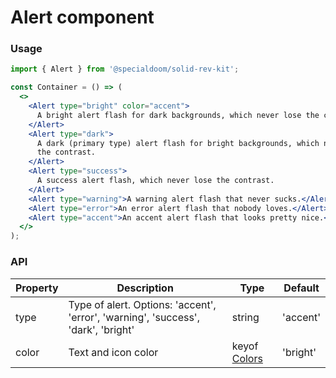 # Alert component

### Usage

```jsx
import { Alert } from '@specialdoom/solid-rev-kit';

const Container = () => (
  <>
    <Alert type="bright" color="accent">
      A bright alert flash for dark backgrounds, which never lose the contrast.
    </Alert>
    <Alert type="dark">
      A dark (primary type) alert flash for bright backgrounds, which never lose
      the contrast.
    </Alert>
    <Alert type="success">
      A success alert flash, which never lose the contrast.
    </Alert>
    <Alert type="warning">A warning alert flash that never sucks.</Alert>
    <Alert type="error">An error alert flash that nobody loves.</Alert>
    <Alert type="accent">An accent alert flash that looks pretty nice.</Alert>
  </>
);
```

### API

| Property | Description                                                                       | Type                                         | Default  |
| -------- | --------------------------------------------------------------------------------- | -------------------------------------------- | -------- |
| type     | Type of alert. Options: 'accent', 'error', 'warning', 'success', 'dark', 'bright' | string                                       | 'accent' |
| color    | Text and icon color                                                               | keyof [Colors](https://tinyurl.com/2p97bv3t) | 'bright' |
